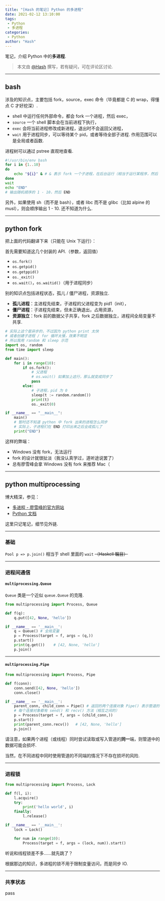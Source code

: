 ```yaml
---
title: "[Hash 的笔记] Python 的多进程"
date: 2021-02-12 13:10:00
tags:
 - Python
 - 多进程
categories:
 - Python
author: "Hash"
---
```


笔记，介绍 Python 中的**多进程**.

> 本文由 [@Hash](https://one.wh0th.ink/) 撰写，若有疑问，可在评论区讨论.

<!-- more -->

---

## bash

涉及的知识点，主要包括 fork，source，exec 命令（毕竟都是 C 的 wrap，得懂点 C 才好挖深）.

 - shell 中运行任何外部命令，都会 fork 一个进程，然后 exec，
 - `source` 一个 shell 脚本会在当前进程下执行，
 - `exec` 会将当前进程修改成新进程，退出时不会返回父进程，
 - `wait` 用于进程同步，可以等待某个 pid，或者等待全部子进程. 作用范围可以是全局或者函数.

进程树可以通过 pstree 直观地查看.

```bash
#!/usr/bin/env bash
for i in {1..10}
do
    echo "${i}" & # & 表示 fork 一个子进程，在后台运行（相当于运行某程序，然后 C-z）
done
wait
echo "END"
# 输出随机顺序的 1 - 10，然后 END
```

另外，如果使用 sh（而不是 bash），或者 libc 而不是 glibc（比如 alpine 的 musl），则会顺序输出 1 - 10. 还不知道为什么. 

---

## python fork

把上面的代码翻译下来（只能在 Unix 下运行）：

首先需要知道这几个封装的 API.（参数，返回值）

 - `os.fork()`
 - `os.getpid()`
 - `os.getppid()`
 - `os._exit()`
 - `os.wait()`，`os.waitid()`（用于进程同步）

别的知识点包括进程状态，孤儿 / 僵尸进程，资源独立.

 - **孤儿进程**：主进程先结束，子进程的父进程变为 pid1（init），
 - **僵尸进程**：子进程先结束，但未正确退出，占用资源，
 - **资源独立**：fork 前的数据父子共享，fork 之后数据独立，进程间全局变量不共享.

```py
# 实际上这个是异步的，不过因为 python print 太快
# 或者创建子进程 / for 循环太慢，效果不明显
# 所以我用 random 和 sleep 示范
import os, random
from time import sleep

def main():
    for i in range(10):
        if os.fork():
            # 父进程
            # os.wait() 如果加上这行，那么就变成同步了
            pass
        else:
            # 子进程，pid 为 0
            sleep(t := random.random())
            print(t)
            os._exit(0)

if __name__ == "__main__":
    main()
    # 暂时还不知道 python 中 fork 出来的进程怎么同步
    # 实际上，子进程们在 END 打印出来之后全成孤儿了
    print("END")
```

这样的弊端：

 - Windows 没有 fork，无法运行
 - fork 的设计就很扯淡（我没认真学过，道听途说罢了）
 - 总有廖雪峰会拿 Windows 没有 fork 来推荐 Mac（

---

## python multiprocessing

博大精深，参见：

 - [多进程 - 廖雪峰的官方网站](https://www.liaoxuefeng.com/wiki/1016959663602400/1017628290184064)
 - [Python 文档](https://docs.python.org/zh-cn/3.9/library/multiprocessing.html)

这里只记笔记，细节见外链.

---

### 基础

`Pool p => p.join()` 相当于 shell 里面的 `wait` ~~（Haskell 瞩目）~~

---

### 进程间通信

#### `multiprocessing.Queue`

`Queue` 类是一个近似 `queue.Queue` 的克隆. 

```py
from multiprocessing import Process, Queue

def f(q):
    q.put([42, None, 'hello'])

if __name__ == '__main__':
    q = Queue() # 全局变量
    p = Process(target = f, args = (q,))
    p.start()
    print(q.get())    # [42, None, 'hello']
    p.join()
```

---

#### `multiprocessing.Pipe`

```py
from multiprocessing import Process, Pipe

def f(conn):
    conn.send([42, None, 'hello'])
    conn.close()

if __name__ == '__main__':
    parent_conn, child_conn = Pipe() # 返回的两个连接对象 Pipe() 表示管道的两端
    # 每个连接对象都有 send() 和 recv() 方法（相互之间的）
    p = Process(target = f, args = (child_conn,))
    p.start()
    print(parent_conn.recv())   # [42, None, 'hello']
    p.join()
```

请注意，如果两个进程（或线程）同时尝试读取或写入管道的**同一**端，则管道中的数据可能会损坏. 

当然，在不同进程中同时使用管道的不同端的情况下不存在损坏的风险. 

---

### 进程锁

```py
from multiprocessing import Process, Lock

def f(l, i):
    l.acquire()
    try:
        print('hello world', i)
    finally:
        l.release()

if __name__ == '__main__':
    lock = Lock()

    for num in range(10):
        Process(target = f, args = (lock, num)).start()
```

听说和线程锁差不多……就先跳了？

根据那边的知识，多进程的锁不用于限制变量访问，而是同步 IO.

---

### 共享状态

pass
